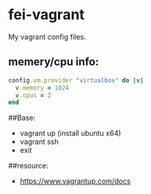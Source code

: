 # fei-vagrant
My vagrant config files.


## memery/cpu info:
```ruby
config.vm.provider "virtualbox" do |v|
  v.memory = 1024
  v.cpus = 2
end
```


##Base:
+ vagrant up (install ubuntu x64)
+ vagrant ssh
+ exit

##resource:
+ https://www.vagrantup.com/docs
